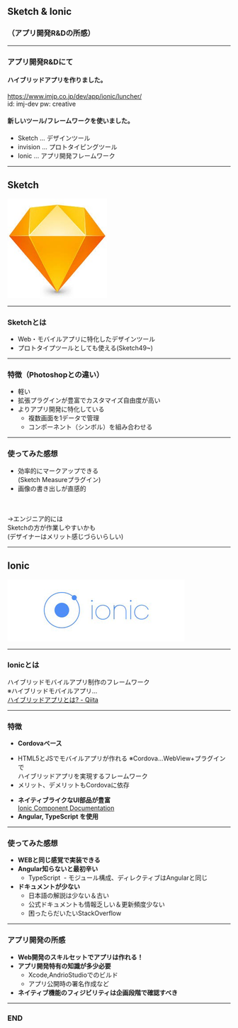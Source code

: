 ## Sketch & Ionic
### （アプリ開発R&Dの所感）

---
### アプリ開発R&Dにて
 #### ハイブリッドアプリを作りました。
<https://www.imjp.co.jp/dev/app/ionic/luncher/>
<br>
id: imj-dev
pw: creative
#### 新しいツール/フレームワークを使いました。
- Sketch ... デザインツール
- invision ... プロトタイピングツール
- Ionic ... アプリ開発フレームワーク 

---
## Sketch
![Logo](sketch_logo.jpg)

---
### Sketchとは
* Web・モバイルアプリに特化したデザインツール
* プロトタイプツールとしても使える(Sketch49~)

---
###  特徴（Photoshopとの違い）
- 軽い
- 拡張プラグインが豊富でカスタマイズ自由度が高い
- よりアプリ開発に特化している
  - 複数画面を1データで管理
  - コンポーネント（シンボル）を組み合わせる

---
### 使ってみた感想
- 効率的にマークアップできる<br>(Sketch Measureプラグイン)
- 画像の書き出しが直感的
<br>
<br>
→エンジニア的には<br>Sketchの方が作業しやすいかも
<br>(デザイナーはメリット感じづらいらしい)

---
## Ionic
![Logo](ionic_logo.png)

---
### Ionicとは
ハイブリッドモバイルアプリ制作のフレームワーク<br>
※ハイブリッドモバイルアプリ...<br>
[ハイブリッドアプリとは? - Qiita](https://qiita.com/soarflat/items/cf5d343c75baadb461dc)

---
### 特徴
* **Cordovaベース**
 - HTML5とJSでモバイルアプリが作れる
 ※Cordova...WebView+プラグインで<br>ハイブリッドアプリを実現するフレームワーク
 - メリット、デメリットもCordovaに依存
* **ネイティブライクなUI部品が豊富**
<br>[Ionic Component Documentation](https://ionicframework.com/docs/components/#overview)
* **Angular, TypeScript を使用**

---
### 使ってみた感想
- **WEBと同じ感覚で実装できる**
- **Angular知らないと最初辛い**
  - TypeScript
  - モジュール構成、ディレクティブはAngularと同じ
- **ドキュメントが少ない**
  - 日本語の解説は少ない＆古い
  - 公式ドキュメントも情報乏しい＆更新頻度少ない
  - 困ったらだいたいStackOverflow

---
### アプリ開発の所感
- **Web開発のスキルセットでアプリは作れる！**
- **アプリ開発特有の知識が多少必要**
  - Xcode,AndrioStudioでのビルド
  - アプリ公開時の署名作成など
- **ネイティブ機能のフィジビリティは企画段階で確認すべき**

---
### END

